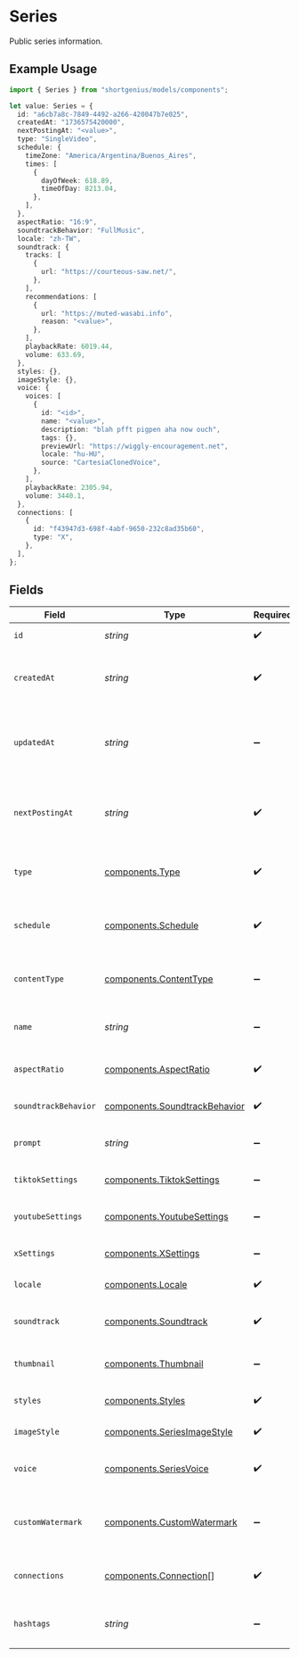 # Series

Public series information.

## Example Usage

```typescript
import { Series } from "shortgenius/models/components";

let value: Series = {
  id: "a6cb7a8c-7849-4492-a266-420047b7e025",
  createdAt: "1736575420000",
  nextPostingAt: "<value>",
  type: "SingleVideo",
  schedule: {
    timeZone: "America/Argentina/Buenos_Aires",
    times: [
      {
        dayOfWeek: 618.89,
        timeOfDay: 8213.04,
      },
    ],
  },
  aspectRatio: "16:9",
  soundtrackBehavior: "FullMusic",
  locale: "zh-TW",
  soundtrack: {
    tracks: [
      {
        url: "https://courteous-saw.net/",
      },
    ],
    recommendations: [
      {
        url: "https://muted-wasabi.info",
        reason: "<value>",
      },
    ],
    playbackRate: 6019.44,
    volume: 633.69,
  },
  styles: {},
  imageStyle: {},
  voice: {
    voices: [
      {
        id: "<id>",
        name: "<value>",
        description: "blah pfft pigpen aha now ouch",
        tags: {},
        previewUrl: "https://wiggly-encouragement.net",
        locale: "hu-HU",
        source: "CartesiaClonedVoice",
      },
    ],
    playbackRate: 2305.94,
    volume: 3440.1,
  },
  connections: [
    {
      id: "f43947d3-698f-4abf-9650-232c8ad35b60",
      type: "X",
    },
  ],
};
```

## Fields

| Field                                                                          | Type                                                                           | Required                                                                       | Description                                                                    |
| ------------------------------------------------------------------------------ | ------------------------------------------------------------------------------ | ------------------------------------------------------------------------------ | ------------------------------------------------------------------------------ |
| `id`                                                                           | *string*                                                                       | :heavy_check_mark:                                                             | Unique ID of the series.                                                       |
| `createdAt`                                                                    | *string*                                                                       | :heavy_check_mark:                                                             | Date and time (ISO 8601) when the series was created.                          |
| `updatedAt`                                                                    | *string*                                                                       | :heavy_minus_sign:                                                             | Date and time (ISO 8601) when the series was last updated.                     |
| `nextPostingAt`                                                                | *string*                                                                       | :heavy_check_mark:                                                             | Date and time (ISO 8601) when the next video will be posted.                   |
| `type`                                                                         | [components.Type](../../models/components/type.md)                             | :heavy_check_mark:                                                             | Type of the series (e.g., automatically generated).                            |
| `schedule`                                                                     | [components.Schedule](../../models/components/schedule.md)                     | :heavy_check_mark:                                                             | The publishing schedule for the video series.                                  |
| `contentType`                                                                  | [components.ContentType](../../models/components/contenttype.md)               | :heavy_minus_sign:                                                             | Indicates the type of content in this series.                                  |
| `name`                                                                         | *string*                                                                       | :heavy_minus_sign:                                                             | User-friendly name for the series.                                             |
| `aspectRatio`                                                                  | [components.AspectRatio](../../models/components/aspectratio.md)               | :heavy_check_mark:                                                             | Aspect ratio of the series videos.                                             |
| `soundtrackBehavior`                                                           | [components.SoundtrackBehavior](../../models/components/soundtrackbehavior.md) | :heavy_check_mark:                                                             | Behavior of the soundtrack.                                                    |
| `prompt`                                                                       | *string*                                                                       | :heavy_minus_sign:                                                             | A custom topic for the series.                                                 |
| `tiktokSettings`                                                               | [components.TiktokSettings](../../models/components/tiktoksettings.md)         | :heavy_minus_sign:                                                             | Settings for the TikTok platform.                                              |
| `youtubeSettings`                                                              | [components.YoutubeSettings](../../models/components/youtubesettings.md)       | :heavy_minus_sign:                                                             | Settings for the YouTube platform.                                             |
| `xSettings`                                                                    | [components.XSettings](../../models/components/xsettings.md)                   | :heavy_minus_sign:                                                             | Settings for the X/Twitter platform.                                           |
| `locale`                                                                       | [components.Locale](../../models/components/locale.md)                         | :heavy_check_mark:                                                             | Locale of the video series.                                                    |
| `soundtrack`                                                                   | [components.Soundtrack](../../models/components/soundtrack.md)                 | :heavy_check_mark:                                                             | Soundtrack configuration for the series.                                       |
| `thumbnail`                                                                    | [components.Thumbnail](../../models/components/thumbnail.md)                   | :heavy_minus_sign:                                                             | Thumbnail for the series.                                                      |
| `styles`                                                                       | [components.Styles](../../models/components/styles.md)                         | :heavy_check_mark:                                                             | Styles for the series videos.                                                  |
| `imageStyle`                                                                   | [components.SeriesImageStyle](../../models/components/seriesimagestyle.md)     | :heavy_check_mark:                                                             | Image style for series.                                                        |
| `voice`                                                                        | [components.SeriesVoice](../../models/components/seriesvoice.md)               | :heavy_check_mark:                                                             | Voice configuration for the series.                                            |
| `customWatermark`                                                              | [components.CustomWatermark](../../models/components/customwatermark.md)       | :heavy_minus_sign:                                                             | Custom watermark for the series (paid plans only).                             |
| `connections`                                                                  | [components.Connection](../../models/components/connection.md)[]               | :heavy_check_mark:                                                             | Publishing connections for the series.                                         |
| `hashtags`                                                                     | *string*                                                                       | :heavy_minus_sign:                                                             | List of custom hashtags for the series.                                        |